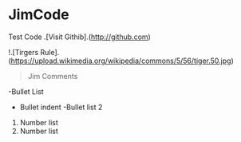 # JimCode
Test Code 
.[Visit Githib].(http://github.com)

!.[Tirgers Rule].(https://upload.wikimedia.org/wikipedia/commons/5/56/tiger.50.jpg)
> Jim Comments

-Bullet List
   - Bullet indent
-Bullet list 2

1. Number list
2. Number list

